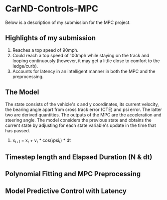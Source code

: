 # CarND-Controls-MPC
Below is a description of my submission for the MPC project.

## Highlights of my submission
1. Reaches a top speed of 90mph.
2. Could reach a top speed of 100mph while staying on the track and looping continuously (however, it may get a little close to comfort to the ledge/curb).
3. Accounts for latency in an intelligent manner in both the MPC and the preprocessing.

## The Model
The state consists of the vehicle's x and y coordinates, its current velocity, the bearing angle apart from cross track error (CTE) and psi error. The latter two are derived quantities. The outputs of the MPC are the acceleration and steering angle. The model considers the previous state and obtains the current state by adjusting for each state variable's update in the time that has passed.
 
 1. x<sub>t+1</sub> = x<sub>t</sub> + v<sub>t</sub> * cos(\psi<sub>t</sub>) * dt
 

## Timestep length and Elapsed Duration (N & dt)
## Polynomial Fitting and MPC Preprocessing
## Model Predictive Control with Latency

